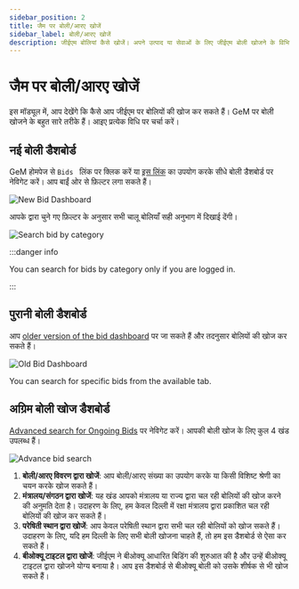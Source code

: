 ```yaml
---
sidebar_position: 2
title: जैम पर बोली/आरए खोजें
sidebar_label: बोली/आरए खोजें
description: जीईएम बोलियां कैसे खोजें। अपने उत्पाद या सेवाओं के लिए जीईएम बोली खोजने के विभिन्न तरीकों के बारे में जानें।
---
```


# जैम पर बोली/आरए खोजें
इस मॉड्यूल में, आप देखेंगे कि कैसे आप जीईएम पर बोलियों की खोज कर सकते हैं। GeM पर बोली खोजने के बहुत सारे तरीके हैं। आइए प्रत्येक विधि पर चर्चा करें।
## नई बोली डैशबोर्ड
GeM होमपेज से `Bids ` लिंक पर क्लिक करें या [इस लिंक](https://bidplus.gem.gov.in/seller-bids) का उपयोग करके सीधे बोली डैशबोर्ड पर नेविगेट करें। आप बाईं ओर से फ़िल्टर लगा सकते हैं।

![New Bid Dashboard](/img/doc/bid-dashboard-new.jpg)

आपके द्वारा चुने गए फ़िल्टर के अनुसार सभी चालू बोलियाँ सही अनुभाग में दिखाई देंगी।

![Search bid by category](/img/doc/search-bid-by-category.jpg)

:::danger info

You can search for bids by category only if you are logged in.

:::

## पुरानी बोली डैशबोर्ड
आप [older version of the bid dashboard](https://bidplus.gem.gov.in/bidlists) पर जा सकते हैं और तदनुसार बोलियों की खोज कर सकते हैं।

![Old Bid Dashboard](/img/doc/older-bid-dashboard.jpg)

You can search for specific bids from the available tab.

## अग्रिम बोली खोज डैशबोर्ड
[Advanced search for Ongoing Bids](https://bidplus.gem.gov.in/advance-search) पर नेविगेट करें। आपकी बोली खोज के लिए कुल 4 खंड उपलब्ध हैं।

![Advance bid search](/img/doc/advance-bid-search.jpg)

1. **बोली/आरए विवरण द्वारा खोजें**: आप बोली/आरए संख्या का उपयोग करके या किसी विशिष्ट श्रेणी का चयन करके खोज सकते हैं।
2. **मंत्रालय/संगठन द्वारा खोजें**: यह खंड आपको मंत्रालय या राज्य द्वारा चल रही बोलियों की खोज करने की अनुमति देता है। उदाहरण के लिए, हम केवल दिल्ली में रक्षा मंत्रालय द्वारा प्रकाशित चल रही बोलियों की खोज कर सकते हैं।
3. **परेषिती स्थान द्वारा खोजें**: आप केवल परेषिती स्थान द्वारा सभी चल रही बोलियों को खोज सकते हैं। उदाहरण के लिए, यदि हम दिल्ली के लिए सभी बोली खोजना चाहते हैं, तो हम इस डैशबोर्ड से ऐसा कर सकते हैं।
4. **बीओक्यू टाइटल द्वारा खोजें**: जीईएम ने बीओक्यू आधारित बिडिंग की शुरुआत की है और उन्हें बीओक्यू टाइटल द्वारा खोजने योग्य बनाया है। आप इस डैशबोर्ड से बीओक्यू बोली को उसके शीर्षक से भी खोज सकते हैं।
